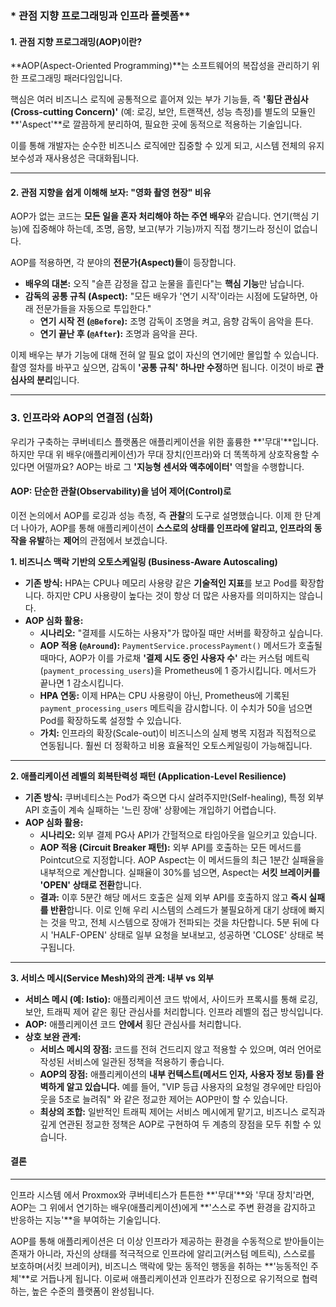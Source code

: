
### * 관점 지향 프로그래밍과 인프라 플렛폼**  


#### **1. 관점 지향 프로그래밍(AOP)이란?**

**AOP(Aspect-Oriented Programming)**는 소프트웨어의 복잡성을 관리하기 위한 프로그래밍 패러다임입니다.

핵심은 여러 비즈니스 로직에 공통적으로 흩어져 있는 부가 기능들, 즉 **'횡단 관심사(Cross-cutting Concern)'** (예: 로깅, 보안, 트랜잭션, 성능 측정)를 별도의 모듈인 **'Aspect'**로 깔끔하게 분리하여, 필요한 곳에 동적으로 적용하는 기술입니다.

이를 통해 개발자는 순수한 비즈니스 로직에만 집중할 수 있게 되고, 시스템 전체의 유지보수성과 재사용성은 극대화됩니다.

---

#### **2. 관점 지향을 쉽게 이해해 보자: "영화 촬영 현장" 비유**

AOP가 없는 코드는 **모든 일을 혼자 처리해야 하는 주연 배우**와 같습니다. 연기(핵심 기능)에 집중해야 하는데, 조명, 음향, 보고(부가 기능)까지 직접 챙기느라 정신이 없습니다.

AOP를 적용하면, 각 분야의 **전문가(Aspect)들**이 등장합니다.

* **배우의 대본:** 오직 "슬픈 감정을 잡고 눈물을 흘린다"는 **핵심 기능**만 남습니다.
* **감독의 공통 규칙 (Aspect):** "모든 배우가 '연기 시작'이라는 시점에 도달하면, 아래 전문가들을 자동으로 투입한다."
    * **연기 시작 전 (`@Before`):** 조명 감독이 조명을 켜고, 음향 감독이 음악을 튼다.
    * **연기 끝난 후 (`@After`):** 조명과 음악을 끈다.

이제 배우는 부가 기능에 대해 전혀 알 필요 없이 자신의 연기에만 몰입할 수 있습니다. 촬영 절차를 바꾸고 싶으면, 감독이 **'공통 규칙' 하나만 수정**하면 됩니다. 이것이 바로 **관심사의 분리**입니다.

---

### **3.  인프라와 AOP의 연결점 (심화)**

우리가 구축하는 쿠버네티스 플랫폼은 애플리케이션을 위한 훌륭한 **'무대'**입니다. 하지만 무대 위 배우(애플리케이션)가 무대 장치(인프라)와 더 똑똑하게 상호작용할 수 있다면 어떨까요? AOP는 바로 그 **'지능형 센서와 액추에이터'** 역할을 수행합니다.

#### **AOP: 단순한 관찰(Observability)을 넘어 제어(Control)로**

이전 논의에서 AOP를 로깅과 성능 측정, 즉 **관찰**의 도구로 설명했습니다. 이제 한 단계 더 나아가, AOP를 통해 애플리케이션이 **스스로의 상태를 인프라에 알리고, 인프라의 동작을 유발**하는 **제어**의 관점에서 보겠습니다.

**1. 비즈니스 맥락 기반의 오토스케일링 (Business-Aware Autoscaling)**

* **기존 방식:** HPA는 CPU나 메모리 사용량 같은 **기술적인 지표**를 보고 Pod를 확장합니다. 하지만 CPU 사용량이 높다는 것이 항상 더 많은 사용자를 의미하지는 않습니다.
* **AOP 심화 활용:**
    * **시나리오:** "결제를 시도하는 사용자"가 많아질 때만 서버를 확장하고 싶습니다.
    * **AOP 적용 (`@Around`):** `PaymentService.processPayment()` 메서드가 호출될 때마다, AOP가 이를 가로채 **'결제 시도 중인 사용자 수'** 라는 커스텀 메트릭(`payment_processing_users`)을 Prometheus에 1 증가시킵니다. 메서드가 끝나면 1 감소시킵니다.
    * **HPA 연동:** 이제 HPA는 CPU 사용량이 아닌, Prometheus에 기록된 `payment_processing_users` 메트릭을 감시합니다. 이 수치가 50을 넘으면 Pod를 확장하도록 설정할 수 있습니다.
    * **가치:** 인프라의 확장(Scale-out)이 비즈니스의 실제 병목 지점과 직접적으로 연동됩니다. 훨씬 더 정확하고 비용 효율적인 오토스케일링이 가능해집니다.
---
**2. 애플리케이션 레벨의 회복탄력성 패턴 (Application-Level Resilience)**

* **기존 방식:** 쿠버네티스는 Pod가 죽으면 다시 살려주지만(Self-healing), 특정 외부 API 호출이 계속 실패하는 '느린 장애' 상황에는 개입하기 어렵습니다.
* **AOP 심화 활용:**
    * **시나리오:** 외부 결제 PG사 API가 간헐적으로 타임아웃을 일으키고 있습니다.
    * **AOP 적용 (Circuit Breaker 패턴):** 외부 API를 호출하는 모든 메서드를 Pointcut으로 지정합니다. AOP Aspect는 이 메서드들의 최근 1분간 실패율을 내부적으로 계산합니다. 실패율이 30%를 넘으면, Aspect는 **서킷 브레이커를 'OPEN' 상태로 전환**합니다.
    * **결과:** 이후 5분간 해당 메서드 호출은 실제 외부 API를 호출하지 않고 **즉시 실패를 반환**합니다. 이로 인해 우리 시스템의 스레드가 불필요하게 대기 상태에 빠지는 것을 막고, 전체 시스템으로 장애가 전파되는 것을 차단합니다. 5분 뒤에 다시 'HALF-OPEN' 상태로 일부 요청을 보내보고, 성공하면 'CLOSE' 상태로 복구됩니다.
---
**3. 서비스 메시(Service Mesh)와의 관계: 내부 vs 외부**

* **서비스 메시 (예: Istio):** 애플리케이션 코드 밖에서, 사이드카 프록시를 통해 로깅, 보안, 트래픽 제어 같은 횡단 관심사를 처리합니다. 인프라 레벨의 접근 방식입니다.
* **AOP:** 애플리케이션 코드 **안에서** 횡단 관심사를 처리합니다.
* **상호 보완 관계:**
    * **서비스 메시의 장점:** 코드를 전혀 건드리지 않고 적용할 수 있으며, 여러 언어로 작성된 서비스에 일관된 정책을 적용하기 좋습니다.
    * **AOP의 장점:** 애플리케이션의 **내부 컨텍스트(메서드 인자, 사용자 정보 등)를 완벽하게 알고 있습니다.** 예를 들어, "VIP 등급 사용자의 요청일 경우에만 타임아웃을 5초로 늘려줘" 와 같은 정교한 제어는 AOP만이 할 수 있습니다.
    * **최상의 조합:** 일반적인 트래픽 제어는 서비스 메시에게 맡기고, 비즈니스 로직과 깊게 연관된 정교한 정책은 AOP로 구현하여 두 계층의 장점을 모두 취할 수 있습니다.

#### **결론**

---
인프라 시스템 에서 Proxmox와 쿠버네티스가 튼튼한 **'무대'**와 '무대 장치'라면, AOP는 그 위에서 연기하는 배우(애플리케이션)에게 **'스스로 주변 환경을 감지하고 반응하는 지능'**을 부여하는 기술입니다.

AOP를 통해 애플리케이션은 더 이상 인프라가 제공하는 환경을 수동적으로 받아들이는 존재가 아니라, 자신의 상태를 적극적으로 인프라에 알리고(커스텀 메트릭), 스스로를 보호하며(서킷 브레이커), 비즈니스 맥락에 맞는 동적인 행동을 취하는 **'능동적인 주체'**로 거듭나게 됩니다. 이로써 애플리케이션과 인프라가 진정으로 유기적으로 협력하는, 높은 수준의 플랫폼이 완성됩니다.